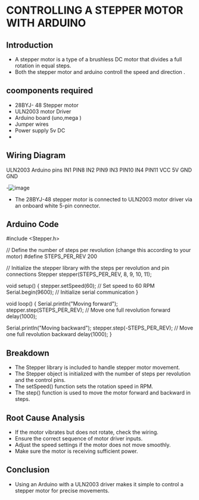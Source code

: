 
# CONTROLLING A STEPPER MOTOR WITH ARDUINO

## Introduction

- A stepper motor is a type of a brushless DC motor that divides a full rotation in equal steps.
- Both the stepper motor and arduino controll the speed and direction .

## coomponents required

- 28BYJ- 48 Stepper motor
- ULN2003 motor Driver
- Arduino board (uno,mega )
- Jumper wires
- Power supply 5v DC
-

## Wiring Diagram

 ULN2003                 Arduino pins
 IN1                     PIN8
 IN2                     PIN9
 IN3                     PIN10
 IN4                     PIN11
 VCC                     5V
 GND                     GND

-![image](https://github.com/user-attachments/assets/b6061d3c-e43b-49cd-90bd-3f74a4e11f87)

- The 28BYJ-48 stepper motor is connected to ULN2003 motor driver via an onboard white 5-pin connector.

## Arduino Code

#include <Stepper.h>

// Define the number of steps per revolution (change this according to your motor)
#define STEPS_PER_REV 200

// Initialize the stepper library with the steps per revolution and pin connections
Stepper stepper(STEPS_PER_REV, 8, 9, 10, 11);

void setup() {
  stepper.setSpeed(60); // Set speed to 60 RPM
  Serial.begin(9600);  // Initialize serial communication
}

void loop() {
  Serial.println("Moving forward");
  stepper.step(STEPS_PER_REV); // Move one full revolution forward
  delay(1000);

  Serial.println("Moving backward");
  stepper.step(-STEPS_PER_REV); // Move one full revolution backward
  delay(1000);
}


## Breakdown

- The Stepper library is included to handle stepper motor movement.
- The Stepper object is initialized with the number of steps per revolution and the control pins.
- The setSpeed() function sets the rotation speed in RPM.
- The step() function is used to move the motor forward and backward in steps.

## Root Cause Analysis

- If the motor vibrates but does not rotate, check the wiring.
- Ensure the correct sequence of motor driver inputs.
- Adjust the speed settings if the motor does not move smoothly.
- Make sure the motor is receiving sufficient power.

## Conclusion

- Using an Arduino with a ULN2003 driver makes it simple to control a stepper motor for precise movements. 
